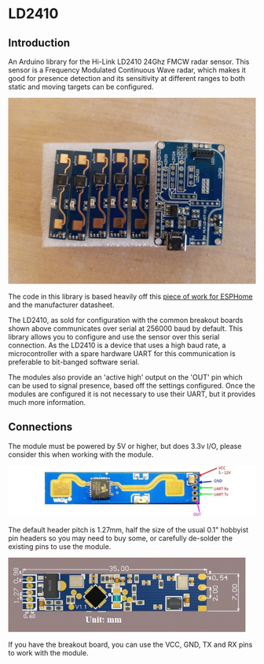 # LD2410
## Introduction

An Arduino library for the Hi-Link LD2410 24Ghz FMCW radar sensor. This sensor is a Frequency Modulated Continuous Wave radar, which makes it good for presence detection and its sensitivity at different ranges to both static and moving targets can be configured.

![](ld2410andbreakout.jpg)

The code in this library is based heavily off this [piece of work for ESPHome](https://github.com/rain931215/ESPHome-LD2410) and the manufacturer datasheet.

The LD2410, as sold for configuration with the common breakout boards shown above communicates over serial at 256000 baud by default. This library allows you to configure and use the sensor over this serial connection. As the LD2410 is a device that uses a high baud rate, a microcontroller with a spare hardware UART for this communication is preferable to bit-banged software serial.

The modules also provide an 'active high' output on the 'OUT' pin which can be used to signal presence, based off the settings configured. Once the modules are configured it is not necessary to use their UART, but it provides much more information.

## Connections

The module must be powered by 5V or higher, but does 3.3v I/O, please consider this when working with the module.

![](ld2410pinout.jpg)

The default header pitch is 1.27mm, half the size of the usual 0.1" hobbyist pin headers so you may need to buy some, or carefully de-solder the existing pins to use the module.

![](ld2410pcb.jpg)

If you have the breakout board, you can use the VCC, GND, TX and RX pins to work with the module.





